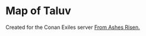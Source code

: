 # Map of Taluv

Created for the Conan Exiles server [From Ashes Risen.](https://www.fromashesrisen.com)